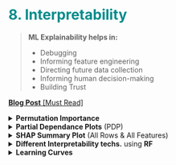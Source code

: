 <h1 style='color:darkcyan'>8. Interpretability</h1>

<div style='width:1000px;margin:auto'>
<blockquote>
  <p><b>ML Explainability helps in:</b><br></p>
  <ul>
<li>Debugging</li>

<li>Informing feature engineering</li>

<li>Directing future data collection</li>

<li>Informing human decision-making</li>

<li>Building Trust</li>
</ul>
</blockquote>

<p><a href="./10_interpretability/03_Model_Interpretability_Blog_Post.html"><b>Blog Post</b> [Must Read]</a></p>

<details><summary> <b>Permutation Importance</b> </summary>
<p>
<h4> Fit a model</h4>
~~~python
import numpy as np
import pandas as pd
from sklearn.model_selection import train_test_split
from sklearn.ensemble import RandomForestClassifier

data = pd.read_csv('../input/fifa-2018-match-statistics/FIFA 2018 Statistics.csv')
y = (data['Man of the Match'] == "Yes")  # Convert from string "Yes"/"No" to binary
feature_names = [i for i in data.columns if data[i].dtype in [np.int64]]
X = data[feature_names]
train_X, val_X, train_y, val_y = train_test_split(X, y, random_state=1)
my_model = RandomForestClassifier(n_estimators=100,
                                  random_state=0).fit(train_X, train_y)
~~~

<h4> Apply Permuation Importance</h4>
~~~python
# Credits: https://www.kaggle.com/dansbecker/permutation-importance
import eli5
from eli5.sklearn import PermutationImportance

perm = PermutationImportance(my_model, random_state=1).fit(val_X, val_y)
eli5.show_weights(perm, feature_names = val_X.columns.tolist())

### NOTE:
# First Number: shows how much model performance decreased with a random shuffling 
# Second Number: The number after the ± measures how performance varied from one-reshuffling to the next.
# You'll occasionally see negative values for permutation importances. In those cases, the predictions on the shuffled (or noisy) data happened to be more accurate than the real data. This happens when the feature didn't matter (should have had an importance close to 0), but random chance caused the predictions on shuffled data to be more accurate. This is more common with small datasets, like the one in this example, because there is more room for luck/chance.
~~~
</p></details>


<details><summary> <b>Partial Dependance Plots</b> (PDP)</summary><p>
<p><a href="./10_interpretability/03_Model_Interpretability_Blog_Post.html#PDP-and-ICE-plots"><b>PDP plots</b></a></p>

<p><a href="https://www.kaggle.com/dansbecker/partial-plots"><b>Notebook</b></a> </p>
<h4> 1. Building a model.</h4>
~~~python
import numpy as np
import pandas as pd
from sklearn.model_selection import train_test_split
from sklearn.ensemble import RandomForestClassifier
from sklearn.tree import DecisionTreeClassifier

data = pd.read_csv('../input/fifa-2018-match-statistics/FIFA 2018 Statistics.csv')
y = (data['Man of the Match'] == "Yes")  # Convert from string "Yes"/"No" to binary
feature_names = [i for i in data.columns if data[i].dtype in [np.int64]]
X = data[feature_names]
train_X, val_X, train_y, val_y = train_test_split(X, y, random_state=1)
tree_model = DecisionTreeClassifier(random_state=0, max_depth=5, min_samples_split=5).fit(train_X, train_y)
~~~

<h4> PDP for one feature</h4>
~~~python
from matplotlib import pyplot as plt
from pdpbox import pdp, get_dataset, info_plots

# Create the data that we will plot
pdp_goals = pdp.pdp_isolate(model=tree_model, dataset=val_X, model_features=feature_names, feature='Goal Scored')

# plot it
pdp.pdp_plot(pdp_goals, 'Goal Scored')
plt.show()
~~~

<h4> PDP for 2 features</h4>
~~~python
# Similar to previous PDP plot except we use pdp_interact instead of pdp_isolate and pdp_interact_plot instead of pdp_isolate_plot
features_to_plot = ['Goal Scored', 'Distance Covered (Kms)']
inter1  =  pdp.pdp_interact(model=tree_model, dataset=val_X, model_features=feature_names, features=features_to_plot)

pdp.pdp_interact_plot(pdp_interact_out=inter1, feature_names=features_to_plot, plot_type='contour', plot_pdp=True)
plt.show()
~~~
</p></details>

<details><summary> <b>Individual Conditional Expectation</b> (ICE)</summary><p>
<p><a href="./10_interpretability/03_Model_Interpretability_Blog_Post.html#PDP-and-ICE-plots"><b>ICE & Centered ICE plots</b></a></p>

</p></details>

<details><summary> <b>Accumulated Local Effects</b> (ALE)</summary><p>
<b>NOTE:</b> Read Interpretable Machine Learning - page: 125
```
# install the library.
!pip install alepython
```

```
from alepython import ale_plot

model = RandomForestRegressor(n_estimators=20, bootstrap=True)
model.fit(X, y)

# Create First-Order of ALE plots.
ale_plot(model,
	     X,
	     X.columns[:1],
	     bins=20,
	     monte_carlo=True,
	     monte_carlo_rep=100,
	     monte_carlo_ratio=0.6)
```

```
# Create Second-Order ALE plot.
ale_plot(model, X, X.columns[:2], bins=10)
```
</p></details>

<details><summary> <b>Local Interpretable Model-agnostic Explanations</b> (LIME)</summary><p>
<b>NOTE:</b> Read Interpretable Machine Learning - page: 168

<p><a href="./10_interpretability/03_Model_Interpretability_Blog_Post.html#LIME"><b>LIME Code</b></a></p>

</p></details>


<details><summary> <b>SHAP Values</b> (One Row & All Features) </summary>
<p>
<p><a href="https://www.kaggle.com/dansbecker/shap-values"><b>Notebook</b></a> </p>

<p><a href="./10_interpretability/03_Model_Interpretability_Blog_Post.html">Great Notebook</a></p>
~~~python
# Your Code Here
import shap  # package used to calculate Shap values

data_for_prediction = val_X.iloc[0,:]  # use 1 row of data here. Could use multiple rows if desired

def patient_risk_factors(my_model, row):
    # Create object that can calculate shap values
    explainer = shap.TreeExplainer(my_model)
    shap_values = explainer.shap_values(row)
    shap.initjs()
    return shap.force_plot(explainer.expected_value[0], shap_values[0], row)

patient_risk_factors(my_model, data_for_prediction) 
~~~
</p></details>


<details><summary> <b>SHAP Summary Plot</b> (All Rows & All Features)</summary><p>
<p><a href="https://www.kaggle.com/dansbecker/advanced-uses-of-shap-values"><b>Notebook</b></a> </p>
~~~python
import shap  # package used to calculate Shap values

# Create object that can calculate shap values
explainer = shap.TreeExplainer(my_model)

# calculate shap values. This is what we will plot.
# Calculate shap_values for all of val_X rather than a single row, to have more data for plot.
shap_values = explainer.shap_values(val_X)

# Make plot. Index of [1] is explained in text below.
shap.summary_plot(shap_values[1], val_X)
~~~
</p></details>

<details><summary> <b>SHAP Dependence Contribution Plot</b> (All Rows & One Feature)</summary>
<p>
<p><a href="https://www.kaggle.com/dansbecker/advanced-uses-of-shap-values"><b>Notebook</b></a> </p>
~~~python
import shap  # package used to calculate Shap values

# Create object that can calculate shap values
explainer = shap.TreeExplainer(my_model)

# calculate shap values. This is what we will plot.
shap_values = explainer.shap_values(X)

# make plot.
shap.dependence_plot('Ball Possession %', shap_values[1], X, interaction_index="Goal Scored")
~~~
</p></details>

<details><summary> <b>Different Interpretability techs.</b> using <b>RF</b> </summary><p>
<li><a href="./9_pipelines/lesson2-rf_interpretation.html"><b>notebook</b></a></li>
</p></details>

<details><summary> <b>Learning Curves</b> </summary><p>
<b>NOTE: Things to change:</b> <br>
- Model.<br>
- Hyperparameter.<br>
- Metric.<br>

<p><a href="file:///media/mosaab/Volume/Personal/Development/Courses%20Docs/Machine%20Learning%20Engineer%20Nano-degree/1_Model%20Selection/home/boston_housing.html#Learning-Curves"><b>Credits</b></a> </p>
~~~python
def ModelLearning(X, y):
    """ Calculates the performance of several models with varying sizes of training data.
        The learning and testing scores for each model are then plotted. """
    
    # Create 10 cross-validation sets for training and testing
    cv = ShuffleSplit(X.shape[0], n_iter = 10, test_size = 0.2, random_state = 0)

    # Generate the training set sizes increasing by 50
    train_sizes = np.rint(np.linspace(1, X.shape[0]*0.8 - 1, 9)).astype(int)

    # Create the figure window
    fig = plt.figure(figsize=(10,7))

    # Create three different models based on max_depth
    for k, depth in enumerate([1,3,6,10]):
        
        # Create a Decision tree regressor at max_depth = depth
        regressor = DecisionTreeRegressor(max_depth = depth)

        # Calculate the training and testing scores
        sizes, train_scores, test_scores = curves.learning_curve(regressor, X, y, \
            cv = cv, train_sizes = train_sizes, scoring = 'r2')
        
        # Find the mean and standard deviation for smoothing
        train_std = np.std(train_scores, axis = 1)
        train_mean = np.mean(train_scores, axis = 1)
        test_std = np.std(test_scores, axis = 1)
        test_mean = np.mean(test_scores, axis = 1)

        # Subplot the learning curve 
        ax = fig.add_subplot(2, 2, k+1)
        ax.plot(sizes, train_mean, 'o-', color = 'r', label = 'Training Score')
        ax.plot(sizes, test_mean, 'o-', color = 'g', label = 'Testing Score')
        ax.fill_between(sizes, train_mean - train_std, \
            train_mean + train_std, alpha = 0.15, color = 'r')
        ax.fill_between(sizes, test_mean - test_std, \
            test_mean + test_std, alpha = 0.15, color = 'g')
        
        # Labels
        ax.set_title('max_depth = %s'%(depth))
        ax.set_xlabel('Number of Training Points')
        ax.set_ylabel('Score')
        ax.set_xlim([0, X.shape[0]*0.8])
        ax.set_ylim([-0.05, 1.05])
    
    # Visual aesthetics
    ax.legend(bbox_to_anchor=(1.05, 2.05), loc='lower left', borderaxespad = 0.)
    fig.suptitle('Decision Tree Regressor Learning Performances', fontsize = 16, y = 1.03)
    fig.tight_layout()
    fig.show() 
~~~


<h4>2. More General Function from <a href='https://scikit-learn.org/stable/auto_examples/model_selection/plot_learning_curve.html#sphx-glr-auto-examples-model-selection-plot-learning-curve-py'>Sklearn</a></h4>
~~~python
import numpy as np
import matplotlib.pyplot as plt
from sklearn.naive_bayes import GaussianNB
from sklearn.svm import SVC
from sklearn.datasets import load_digits
from sklearn.model_selection import learning_curve
from sklearn.model_selection import ShuffleSplit


def plot_learning_curve(estimator, title, X, y, ylim=None, cv=None,
                        n_jobs=None, train_sizes=np.linspace(.1, 1.0, 5)):
    """
    Generate a simple plot of the test and training learning curve.

    Parameters
    ----------
    estimator : object type that implements the "fit" and "predict" methods
        An object of that type which is cloned for each validation.

    title : string
        Title for the chart.

    X : array-like, shape (n_samples, n_features)
        Training vector, where n_samples is the number of samples and
        n_features is the number of features.

    y : array-like, shape (n_samples) or (n_samples, n_features), optional
        Target relative to X for classification or regression;
        None for unsupervised learning.

    ylim : tuple, shape (ymin, ymax), optional
        Defines minimum and maximum yvalues plotted.

    cv : int, cross-validation generator or an iterable, optional
        Determines the cross-validation splitting strategy.
        Possible inputs for cv are:
          - None, to use the default 3-fold cross-validation,
          - integer, to specify the number of folds.
          - :term:`CV splitter`,
          - An iterable yielding (train, test) splits as arrays of indices.

        For integer/None inputs, if ``y`` is binary or multiclass,
        :class:`StratifiedKFold` used. If the estimator is not a classifier
        or if ``y`` is neither binary nor multiclass, :class:`KFold` is used.

        Refer :ref:`User Guide <cross_validation>` for the various
        cross-validators that can be used here.

    n_jobs : int or None, optional (default=None)
        Number of jobs to run in parallel.
        ``None`` means 1 unless in a :obj:`joblib.parallel_backend` context.
        ``-1`` means using all processors. See :term:`Glossary <n_jobs>`
        for more details.

    train_sizes : array-like, shape (n_ticks,), dtype float or int
        Relative or absolute numbers of training examples that will be used to
        generate the learning curve. If the dtype is float, it is regarded as a
        fraction of the maximum size of the training set (that is determined
        by the selected validation method), i.e. it has to be within (0, 1].
        Otherwise it is interpreted as absolute sizes of the training sets.
        Note that for classification the number of samples usually have to
        be big enough to contain at least one sample from each class.
        (default: np.linspace(0.1, 1.0, 5))
    """
    plt.figure()
    plt.title(title)
    if ylim is not None:
        plt.ylim(*ylim)
    plt.xlabel("Training examples")
    plt.ylabel("Score")
    train_sizes, train_scores, test_scores = learning_curve(
        estimator, X, y, cv=cv, n_jobs=n_jobs, train_sizes=train_sizes)
    train_scores_mean = np.mean(train_scores, axis=1)
    train_scores_std = np.std(train_scores, axis=1)
    test_scores_mean = np.mean(test_scores, axis=1)
    test_scores_std = np.std(test_scores, axis=1)
    plt.grid()

    plt.fill_between(train_sizes, train_scores_mean - train_scores_std,
                     train_scores_mean + train_scores_std, alpha=0.1,
                     color="r")
    plt.fill_between(train_sizes, test_scores_mean - test_scores_std,
                     test_scores_mean + test_scores_std, alpha=0.1, color="g")
    plt.plot(train_sizes, train_scores_mean, 'o-', color="r",
             label="Training score")
    plt.plot(train_sizes, test_scores_mean, 'o-', color="g",
             label="Cross-validation score")

    plt.legend(loc="best")
    return plt


digits = load_digits()
X, y = digits.data, digits.target


title = "Learning Curves (Naive Bayes)"
# Cross validation with 100 iterations to get smoother mean test and train
# score curves, each time with 20% data randomly selected as a validation set.
cv = ShuffleSplit(n_splits=100, test_size=0.2, random_state=0)

estimator = GaussianNB()
plot_learning_curve(estimator, title, X, y, ylim=(0.7, 1.01), cv=cv, n_jobs=4)

title = r"Learning Curves (SVM, RBF kernel, $\gamma=0.001$)"
# SVC is more expensive so we do a lower number of CV iterations:
cv = ShuffleSplit(n_splits=10, test_size=0.2, random_state=0)
estimator = SVC(gamma=0.001)
plot_learning_curve(estimator, title, X, y, (0.7, 1.01), cv=cv, n_jobs=4)

plt.show()
~~~

</p>
</details>

</div>